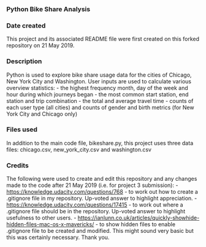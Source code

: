 ### Python Bike Share Analysis

### Date created
This project and its associated README file were first created on this forked repository on 21 May 2019.

### Description
Python is used to explore bike share usage data for the cities of Chicago, New York City and Washington. User inputs are used to calculate various overview statistics:
    - the highest frequency month, day of the week and hour during which journeys began
    - the most common start station, end station and trip combination
    - the total and average travel time
    - counts of each user type (all cities) and counts of gender and birth metrics (for New York City and Chicago only)

### Files used
In addition to the main code file, bikeshare.py, this project uses three data files: chicago.csv, new_york_city.csv and washington.csv

### Credits
The following were used to create and edit this repository and any changes made to the code after 21 May 2019 (i.e. for project 3 submission):
    - https://knowledge.udacity.com/questions/768 - to work out how to create a .gitignore file in my repository. Up-voted answer to highlight appreciation.
    - https://knowledge.udacity.com/questions/17415 - to work out where a .gitignore file should be in the repository. Up-voted answer to highlight usefulness to other users.
    - https://ianlunn.co.uk/articles/quickly-showhide-hidden-files-mac-os-x-mavericks/ - to show hidden files to enable .gitignore file to be created and modified. This might sound very basic but this was certainly necessary. Thank you.

